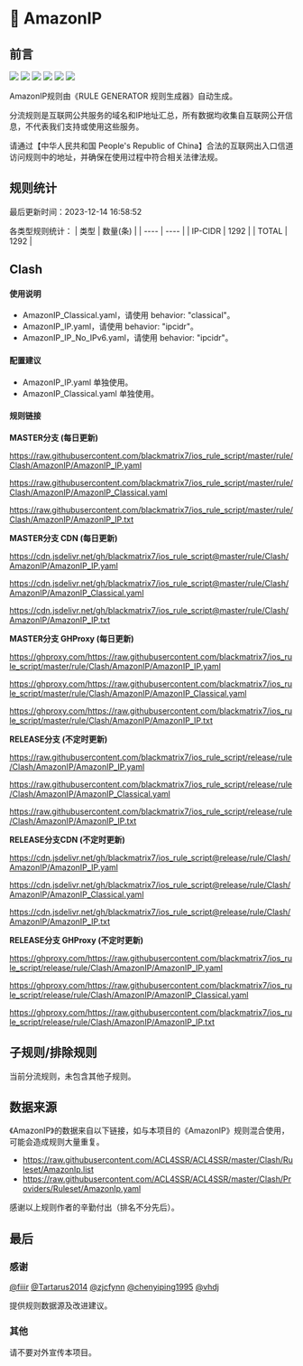 # 🧸 AmazonIP

## 前言

![](https://shields.io/badge/-移除重复规则-ff69b4) ![](https://shields.io/badge/-DOMAIN与DOMAIN--SUFFIX合并-green) ![](https://shields.io/badge/-DOMAIN--SUFFIX间合并-critical) ![](https://shields.io/badge/-DOMAIN与DOMAIN--KEYWORD合并-9cf) ![](https://shields.io/badge/-DOMAIN--SUFFIX与DOMAIN--KEYWORD合并-blue) ![](https://shields.io/badge/-IP--CIDR(6)合并-blueviolet) 

AmazonIP规则由《RULE GENERATOR 规则生成器》自动生成。

分流规则是互联网公共服务的域名和IP地址汇总，所有数据均收集自互联网公开信息，不代表我们支持或使用这些服务。

请通过【中华人民共和国 People's Republic of China】合法的互联网出入口信道访问规则中的地址，并确保在使用过程中符合相关法律法规。

## 规则统计

最后更新时间：2023-12-14 16:58:52

各类型规则统计：
| 类型 | 数量(条)  | 
| ---- | ----  |
| IP-CIDR | 1292  | 
| TOTAL | 1292  | 


## Clash 

#### 使用说明
- AmazonIP_Classical.yaml，请使用 behavior: "classical"。
- AmazonIP_IP.yaml，请使用 behavior: "ipcidr"。
- AmazonIP_IP_No_IPv6.yaml，请使用 behavior: "ipcidr"。

#### 配置建议
- AmazonIP_IP.yaml 单独使用。
- AmazonIP_Classical.yaml 单独使用。

#### 规则链接
**MASTER分支 (每日更新)**

https://raw.githubusercontent.com/blackmatrix7/ios_rule_script/master/rule/Clash/AmazonIP/AmazonIP_IP.yaml

https://raw.githubusercontent.com/blackmatrix7/ios_rule_script/master/rule/Clash/AmazonIP/AmazonIP_Classical.yaml

https://raw.githubusercontent.com/blackmatrix7/ios_rule_script/master/rule/Clash/AmazonIP/AmazonIP_IP.txt

**MASTER分支 CDN (每日更新)**

https://cdn.jsdelivr.net/gh/blackmatrix7/ios_rule_script@master/rule/Clash/AmazonIP/AmazonIP_IP.yaml

https://cdn.jsdelivr.net/gh/blackmatrix7/ios_rule_script@master/rule/Clash/AmazonIP/AmazonIP_Classical.yaml

https://cdn.jsdelivr.net/gh/blackmatrix7/ios_rule_script@master/rule/Clash/AmazonIP/AmazonIP_IP.txt

**MASTER分支 GHProxy (每日更新)**

https://ghproxy.com/https://raw.githubusercontent.com/blackmatrix7/ios_rule_script/master/rule/Clash/AmazonIP/AmazonIP_IP.yaml

https://ghproxy.com/https://raw.githubusercontent.com/blackmatrix7/ios_rule_script/master/rule/Clash/AmazonIP/AmazonIP_Classical.yaml

https://ghproxy.com/https://raw.githubusercontent.com/blackmatrix7/ios_rule_script/master/rule/Clash/AmazonIP/AmazonIP_IP.txt

**RELEASE分支 (不定时更新)**

https://raw.githubusercontent.com/blackmatrix7/ios_rule_script/release/rule/Clash/AmazonIP/AmazonIP_IP.yaml

https://raw.githubusercontent.com/blackmatrix7/ios_rule_script/release/rule/Clash/AmazonIP/AmazonIP_Classical.yaml

https://raw.githubusercontent.com/blackmatrix7/ios_rule_script/release/rule/Clash/AmazonIP/AmazonIP_IP.txt

**RELEASE分支CDN (不定时更新)**

https://cdn.jsdelivr.net/gh/blackmatrix7/ios_rule_script@release/rule/Clash/AmazonIP/AmazonIP_IP.yaml

https://cdn.jsdelivr.net/gh/blackmatrix7/ios_rule_script@release/rule/Clash/AmazonIP/AmazonIP_Classical.yaml

https://cdn.jsdelivr.net/gh/blackmatrix7/ios_rule_script@release/rule/Clash/AmazonIP/AmazonIP_IP.txt

**RELEASE分支 GHProxy (不定时更新)**

https://ghproxy.com/https://raw.githubusercontent.com/blackmatrix7/ios_rule_script/release/rule/Clash/AmazonIP/AmazonIP_IP.yaml

https://ghproxy.com/https://raw.githubusercontent.com/blackmatrix7/ios_rule_script/release/rule/Clash/AmazonIP/AmazonIP_Classical.yaml

https://ghproxy.com/https://raw.githubusercontent.com/blackmatrix7/ios_rule_script/release/rule/Clash/AmazonIP/AmazonIP_IP.txt

## 子规则/排除规则


当前分流规则，未包含其他子规则。

## 数据来源

《AmazonIP》的数据来自以下链接，如与本项目的《AmazonIP》规则混合使用，可能会造成规则大量重复。

- https://raw.githubusercontent.com/ACL4SSR/ACL4SSR/master/Clash/Ruleset/AmazonIp.list
- https://raw.githubusercontent.com/ACL4SSR/ACL4SSR/master/Clash/Providers/Ruleset/AmazonIp.yaml


感谢以上规则作者的辛勤付出（排名不分先后）。

## 最后

### 感谢

[@fiiir](https://github.com/fiiir) [@Tartarus2014](https://github.com/Tartarus2014) [@zjcfynn](https://github.com/zjcfynn) [@chenyiping1995](https://github.com/chenyiping1995) [@vhdj](https://github.com/vhdj)

提供规则数据源及改进建议。

### 其他

请不要对外宣传本项目。
